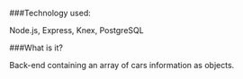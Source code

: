 ###Technology used:

Node.js, Express, Knex, PostgreSQL

###What is it?

Back-end containing an array of cars information as objects.